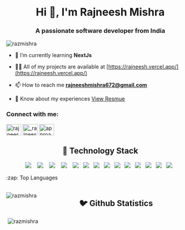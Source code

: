 <h1 align="center">Hi 👋, I'm Rajneesh Mishra</h1>
<h3 align="center">A passionate software developer from India</h3>

<p align="left"> <img src="https://komarev.com/ghpvc/?username=razmishra&label=Profile%20views&color=0e75b6&style=flat" alt="razmishra" /> </p>

- 🌱 I’m currently learning **NextJs**

- 👨‍💻 All of my projects are available at [https://rajneesh.vercel.app/](https://rajneesh.vercel.app/)

- 📫 How to reach me **rajneeshmishra672@gmail.com**

- 📄 Know about my experiences <span> <a href="https://onedrive.live.com/?authkey=%21AFC7%5F9etARr23kM&cid=3A3F1E42DD4C9231&id=3A3F1E42DD4C9231%2116363&parId=root&o=OneUp" target="__blank">View Resmue</a> </span>

<h3 align="left">Connect with me:</h3>
<p align="left">
<a href="https://linkedin.com/in/rajneesh1m" target="blank"><img align="center" src="https://raw.githubusercontent.com/rahuldkjain/github-profile-readme-generator/master/src/images/icons/Social/linked-in-alt.svg" alt="rajneesh1m" height="30" width="40" /></a>
<a href="https://instagram.com/_rajneesh_mishra7" target="blank"><img align="center" src="https://raw.githubusercontent.com/rahuldkjain/github-profile-readme-generator/master/src/images/icons/Social/instagram.svg" alt="_rajneesh_mishra7" height="30" width="40" /></a>
<a href="https://www.youtube.com/@approachjunction" target="blank"><img align="center" src="https://raw.githubusercontent.com/rahuldkjain/github-profile-readme-generator/master/src/images/icons/Social/youtube.svg" alt="approachjunction" height="30" width="40" /></a>
</p>

<h2 align="center"> 🔭 Technology Stack</h2>
<p align="center">
  <img src="https://img.shields.io/badge/node.js%20-%2343853D.svg?&style=for-the-badge&logo=node.js&logoColor=white" />&nbsp;&nbsp;&nbsp;
  <img src="https://img.shields.io/badge/express%20-%231572B6.svg?&style=for-the-badge&logo=express&logoColor=white" />&nbsp;&nbsp;&nbsp;
  <img src="https://img.shields.io/badge/react%20-%2300D9FF.svg?&style=for-the-badge&logo=react&logoColor=white" />&nbsp;&nbsp;&nbsp;
  <img src="https://img.shields.io/badge/nextjs%20-%231572B6.svg?&style=for-the-badge&logo=nextdotjs&logoColor=white" />&nbsp;&nbsp;&nbsp;
<img src="https://img.shields.io/badge/docker%20-%231572B6.svg?&style=for-the-badge&logo=docker&logoColor=white" />&nbsp;&nbsp; 
  <img src="https://img.shields.io/badge/typescript%20-%231572B6.svg?&style=for-the-badge&logo=typescript&logoColor=white" />&nbsp;&nbsp; 
  <img src="https://img.shields.io/badge/javascript%20-%231572B6.svg?&style=for-the-badge&logo=javascript&logoColor=white" />&nbsp;&nbsp;
  <img src="https://img.shields.io/badge/mongodb%20-%231572B6.svg?&style=for-the-badge&logo=mongodb&logoColor=white" />&nbsp;&nbsp;
  <img src="https://img.shields.io/badge/mysql%20-%231572B6.svg?&style=for-the-badge&logo=mysql&logoColor=white" />&nbsp;&nbsp;
  <img src="https://img.shields.io/badge/heroku%20-%231572B6.svg?&style=for-the-badge&logo=heroku&logoColor=white" />&nbsp;&nbsp;
  <img src="https://img.shields.io/badge/bootstrap%20-7952B3.svg?&style=for-the-badge&logo=bootstrap&logoColor=white" />&nbsp;&nbsp;
  <img src="https://img.shields.io/badge/firebase%20-FFCA28.svg?&style=for-the-badge&logo=firebase&logoColor=white" />&nbsp;&nbsp;
  <img src="https://img.shields.io/badge/postgresql%20-4169E1.svg?&style=for-the-badge&logo=postgresql&logoColor=white" />&nbsp;&nbsp;
  <img src="https://img.shields.io/badge/git%20-%231572B6.svg?&style=for-the-badge&logo=git&logoColor=white" />&nbsp;&nbsp;
</p>
<div>
<summary> :zap: Top Languages </summary><br>
<p><img align="left" src="https://github-readme-stats.vercel.app/api/top-langs?username=razmishra&show_icons=true&locale=en&layout=compact" alt="razmishra" /></p>
<h2 align="center">🐦 Github Statistics </h2>
<p>&nbsp;<img align="center" src="https://github-readme-stats.vercel.app/api?username=razmishra&show_icons=true&locale=en" alt="razmishra" /></p>
</div>
